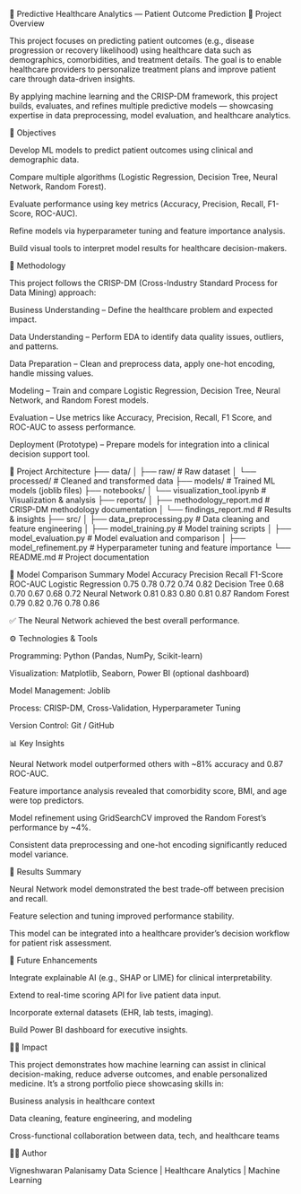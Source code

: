 🏥 Predictive Healthcare Analytics — Patient Outcome Prediction
📘 Project Overview

This project focuses on predicting patient outcomes (e.g., disease progression or recovery likelihood) using healthcare data such as demographics, comorbidities, and treatment details.
The goal is to enable healthcare providers to personalize treatment plans and improve patient care through data-driven insights.

By applying machine learning and the CRISP-DM framework, this project builds, evaluates, and refines multiple predictive models — showcasing expertise in data preprocessing, model evaluation, and healthcare analytics.

🎯 Objectives

Develop ML models to predict patient outcomes using clinical and demographic data.

Compare multiple algorithms (Logistic Regression, Decision Tree, Neural Network, Random Forest).

Evaluate performance using key metrics (Accuracy, Precision, Recall, F1-Score, ROC-AUC).

Refine models via hyperparameter tuning and feature importance analysis.

Build visual tools to interpret model results for healthcare decision-makers.

🧠 Methodology

This project follows the CRISP-DM (Cross-Industry Standard Process for Data Mining) approach:

Business Understanding – Define the healthcare problem and expected impact.

Data Understanding – Perform EDA to identify data quality issues, outliers, and patterns.

Data Preparation – Clean and preprocess data, apply one-hot encoding, handle missing values.

Modeling – Train and compare Logistic Regression, Decision Tree, Neural Network, and Random Forest models.

Evaluation – Use metrics like Accuracy, Precision, Recall, F1 Score, and ROC-AUC to assess performance.

Deployment (Prototype) – Prepare models for integration into a clinical decision support tool.

🧩 Project Architecture
├── data/
│   ├── raw/                     # Raw dataset
│   └── processed/               # Cleaned and transformed data
├── models/                      # Trained ML models (joblib files)
├── notebooks/
│   └── visualization_tool.ipynb # Visualization & analysis
├── reports/
│   ├── methodology_report.md    # CRISP-DM methodology documentation
│   └── findings_report.md       # Results & insights
├── src/
│   ├── data_preprocessing.py    # Data cleaning and feature engineering
│   ├── model_training.py        # Model training scripts
│   ├── model_evaluation.py      # Model evaluation and comparison
│   ├── model_refinement.py      # Hyperparameter tuning and feature importance
└── README.md                    # Project documentation

🧮 Model Comparison Summary
Model	Accuracy	Precision	Recall	F1-Score	ROC-AUC
Logistic Regression	0.75	0.78	0.72	0.74	0.82
Decision Tree	0.68	0.70	0.67	0.68	0.72
Neural Network	0.81	0.83	0.80	0.81	0.87
Random Forest	0.79	0.82	0.76	0.78	0.86

✅ The Neural Network achieved the best overall performance.

⚙️ Technologies & Tools

Programming: Python (Pandas, NumPy, Scikit-learn)

Visualization: Matplotlib, Seaborn, Power BI (optional dashboard)

Model Management: Joblib

Process: CRISP-DM, Cross-Validation, Hyperparameter Tuning

Version Control: Git / GitHub

📊 Key Insights

Neural Network model outperformed others with ~81% accuracy and 0.87 ROC-AUC.

Feature importance analysis revealed that comorbidity score, BMI, and age were top predictors.

Model refinement using GridSearchCV improved the Random Forest’s performance by ~4%.

Consistent data preprocessing and one-hot encoding significantly reduced model variance.

🧾 Results Summary

Neural Network model demonstrated the best trade-off between precision and recall.

Feature selection and tuning improved performance stability.

This model can be integrated into a healthcare provider’s decision workflow for patient risk assessment.

🧩 Future Enhancements

Integrate explainable AI (e.g., SHAP or LIME) for clinical interpretability.

Extend to real-time scoring API for live patient data input.

Incorporate external datasets (EHR, lab tests, imaging).

Build Power BI dashboard for executive insights.

👩‍⚕️ Impact

This project demonstrates how machine learning can assist in clinical decision-making, reduce adverse outcomes, and enable personalized medicine.
It’s a strong portfolio piece showcasing skills in:

Business analysis in healthcare context

Data cleaning, feature engineering, and modeling

Cross-functional collaboration between data, tech, and healthcare teams

🧑‍💻 Author

Vigneshwaran Palanisamy
Data Science | Healthcare Analytics | Machine Learning
